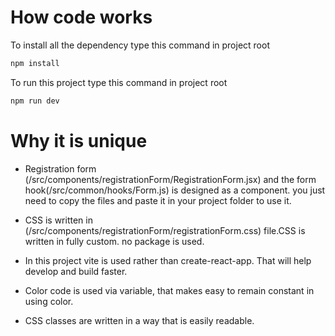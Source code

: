 # How code works


To install all the dependency type this command in project root
```bash
npm install
```

To run this project type this command in project root
```bash
npm run dev
```

# Why it is unique

* Registration form (/src/components/registrationForm/RegistrationForm.jsx) and the form hook(/src/common/hooks/Form.js) is designed as a component. you just need to copy the files and paste it in your project folder to use it.

* CSS is written in (/src/components/registrationForm/registrationForm.css) file.CSS is written in fully custom. no package is used.

* In this project vite is used rather than create-react-app. That will help develop and build faster.

* Color code is used via variable, that makes easy to remain constant in using color.

* CSS classes are written in a way that is easily readable.
